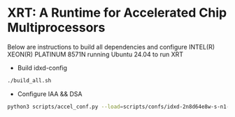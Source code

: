 # XRT: A Runtime for Accelerated Chip Multiprocessors

Below are instructions to build all dependencies and configure INTEL(R) XEON(R) PLATINUM 8571N running Ubuntu 24.04 to run XRT

* Build idxd-config
```sh
./build_all.sh
```

* Configure IAA && DSA
```sh
python3 scripts/accel_conf.py --load=scripts/confs/idxd-2n8d64e8w-s-n1-n2.conf
```